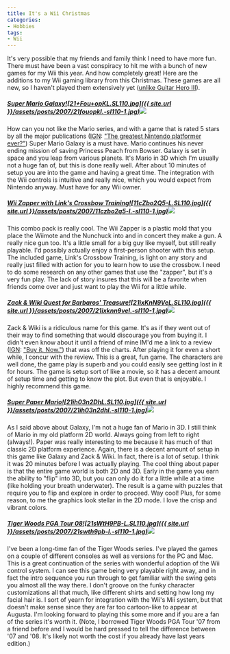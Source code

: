 ```yaml
---
title: It's a Wii Christmas
categories:
- Hobbies
tags:
- Wii
---
```


It's very possible that my friends and family think I need to have more fun. There must have been a vast conspiracy to hit me with a bunch of new games for my Wii this year. And how completely great! Here are the additions to my Wii gaming library from this Christmas. These games are all new, so I haven't played them extensively yet ([unlike Guitar Hero III](/thingelstad/beat-guitar-hero-iii-on-medium)).

##### [Super Mario Galaxy![21+Fou+opKL._SL110_.jpg]({{ site.url }}/assets/posts/2007/21fouopkl.-sl110-1.jpg)](http://www.amazon.com/gp/product/B000FQ9QVI?ie=UTF8&tag=thingelstadco-20&linkCode=as2&camp=1789&creative=9325&creativeASIN=B000FQ9QVI)![](http://www.assoc-amazon.com/e/ir?t=thingelstadco-20&l=as2&o=1&a=B000FQ9QVI)

How can you not like the Mario series, and with a game that is rated 5 stars by all the major publications ([IGN](http://www.ign.com/): ["The greatest Nintendo platformer ever?"](http://wii.ign.com/articles/833/833298p1.html)) Super Mario Galaxy is a must have. Mario continues his never ending mission of saving Princess Peach from Bowser. Galaxy is set in space and you leap from various planets. It's Mario in 3D which I'm usually not a huge fan of, but this is done really well. After about 10 minutes of setup you are into the game and having a great time. The integration with the Wii controls is intuitive and really nice, which you would expect from Nintendo anyway. Must have for any Wii owner.

##### [Wii Zapper with Link's Crossbow Training![11cZbo2Q5-L._SL110_.jpg]({{ site.url }}/assets/posts/2007/11czbo2q5-l.-sl110-1.jpg)](http://www.amazon.com/gp/product/B000W5Y49G?ie=UTF8&tag=thingelstadco-20&linkCode=as2&camp=1789&creative=9325&creativeASIN=B000W5Y49G)![](http://www.assoc-amazon.com/e/ir?t=thingelstadco-20&l=as2&o=1&a=B000W5Y49G)

This combo pack is really cool. The Wii Zapper is a plastic mold that you place the Wiimote and the Nunchuck into and in concert they make a gun. A really nice gun too. It's a little small for a big guy like myself, but still really playable. I'd possibly actually enjoy a first-person shooter with this setup. The included game, Link's Crossbow Training, is light on any story and really just filled with action for you to learn how to use the crossbow. I need to do some research on any other games that use the "zapper", but it's a very fun play. The lack of story insures that this will be a favorite when friends come over and just want to play the Wii for a little while.

##### [Zack & Wiki Quest for Barbaros' Treasure![21ixKnN9VeL._SL110_.jpg]({{ site.url }}/assets/posts/2007/21ixknn9vel.-sl110-1.jpg)](http://www.amazon.com/gp/product/B000P297ES?ie=UTF8&tag=thingelstadco-20&linkCode=as2&camp=1789&creative=9325&creativeASIN=B000P297ES)![](http://www.assoc-amazon.com/e/ir?t=thingelstadco-20&l=as2&o=1&a=B000P297ES)

Zack & Wiki is a ridiculous name for this game. It's as if they went out of their way to find something that would discourage you from buying it. I didn't even know about it until a friend of mine IM'd me a link to a review ([IGN](http://www.ign.com/): ["Buy it. Now."](http://wii.ign.com/articles/829/829301p1.html)) that was off the charts. After playing it for even a short while, I concur with the review. This is a great, fun game. The characters are well done, the game play is superb and you could easily see getting lost in it for hours. The game is setup sort of like a movie, so it has a decent amount of setup time and getting to know the plot. But even that is enjoyable. I highly recommend this game.

##### [Super Paper Mario![21ih03n2DhL._SL110_.jpg]({{ site.url }}/assets/posts/2007/21ih03n2dhl.-sl110-1.jpg)](http://www.amazon.com/gp/product/B000NNDN1M?ie=UTF8&tag=thingelstadco-20&linkCode=as2&camp=1789&creative=9325&creativeASIN=B000NNDN1M)![](http://www.assoc-amazon.com/e/ir?t=thingelstadco-20&l=as2&o=1&a=B000NNDN1M)

As I said above about Galaxy, I'm not a huge fan of Mario in 3D. I still think of Mario in my old platform 2D world. Always going from left to right (always!). Paper was really interesting to me because it has much of that classic 2D platform experience. Again, there is a decent amount of setup in this game like Galaxy and Zack & Wiki. In fact, there is a lot of setup. I think it was 20 minutes before I was actually playing. The cool thing about paper is that the entire game world is both 2D and 3D. Early in the game you earn the ability to "flip" into 3D, but you can only do it for a little while at a time (like holding your breath underwater). The result is a game with puzzles that require you to flip and explore in order to proceed. Way cool! Plus, for some reason, to me the graphics look stellar in the 2D mode. I love the crisp and vibrant colors.

##### [Tiger Woods PGA Tour 08![21sWtH9PB-L._SL110_.jpg]({{ site.url }}/assets/posts/2007/21swth9pb-l.-sl110-1.jpg)](http://www.amazon.com/gp/product/B000P0QIP6?ie=UTF8&tag=thingelstadco-20&linkCode=as2&camp=1789&creative=9325&creativeASIN=B000P0QIP6)![](http://www.assoc-amazon.com/e/ir?t=thingelstadco-20&l=as2&o=1&a=B000P0QIP6)

I've been a long-time fan of the Tiger Woods series. I've played the games on a couple of different consoles as well as versions for the PC and Mac. This is a great continuation of the series with wonderful adoption of the Wii control system. I can see this game being very playable right away, and in fact the intro sequence you run through to get familiar with the swing gets you almost all the way there. I don't groove on the funky character customizations all that much, like different shirts and setting how long my facial hair is. I sort of yearn for integration with the Wii's Mii system, but that doesn't make sense since they are far too cartoon-like to appear at Augusta. I'm looking forward to playing this some more and if you are a fan of the series it's worth it. (Note, I borrowed Tiger Woods PGA Tour '07 from a friend before and I would be hard pressed to tell the difference between '07 and '08. It's likely not worth the cost if you already have last years edition.)
